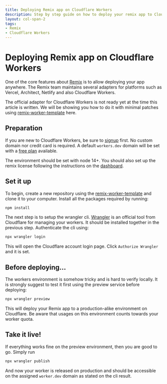 ```yaml
---
title: Deploying Remix app on Cloudflare Workers
description: Step by step guide on how to deploy your remix app to Cloudflare Workers using the `remix-worker-template`
layout: col-span-2
tags:
- Remix
- Cloudflare Workers
---
```


# Deploying Remix app on Cloudflare Workers

One of the core features about [Remix](https://remix.run/) is to allow deploying your app anywhere. The Remix team maintains several adapters for platforms such as Vercel, Architect, Netlify and also Cloudflare Workers.

The official adapter for Cloudflare Workers is not ready yet at the time this article is written. We will be showing you how to do it with minimal patches using [remix-worker-template](https://github.com/edmundhung/remix-worker-template) here.

## Preparation

If you are new to Cloudflare Workers, be sure to [signup](https://dash.cloudflare.com/sign-up) first. No custom domain nor credit card is required. A default `workers.dev` domain will be set with a [free plan](https://developers.cloudflare.com/workers/platform/limits#worker-limits) available.

The environment should be set with node 14+. You should also set up the remix license following the instructions on the [dashboard](https://remix.run/dashboard).

## Set it up

To begin, create a new repository using the [remix-worker-template](https://github.com/edmundhung/remix-worker-template/generate) and clone it to your computer. Install all the packages required by running:

```sh
npm install
```

The next step is to setup the wrangler cli. [Wrangler](https://github.com/cloudflare/wrangler) is an official tool from Cloudflare for managing your workers. It should be installed together in the previous step. Authenticate the cli using:

```sh
npx wrangler login
```

This will open the Cloudflare account login page. Click `Authorize Wrangler` and it is set.

## Before deploying...

The workers environment is somehow tricky and is hard to verify locally. It is strongly suggest to test it first using the preview service before deploying:

```sh
npx wrangler preview
```

This will deploy your Remix app to a production-alike environment on Cloudflare. Be aware that usages on this environment counts towards your worker quota.

## Take it live!

If everything works fine on the preview environment, then you are good to go. Simply run

```sh
npx wrangler publish
```

And now your worker is released on production and should be accessible on the assigned `worker.dev` domain as stated on the cli result.
